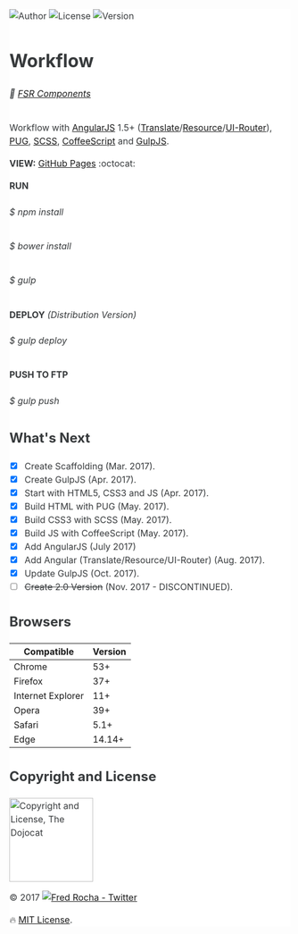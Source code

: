 <main style="font-family: -apple-system,BlinkMacSystemFont,'Segoe UI',Roboto,'Helvetica Neue',Arial,sans-serif;font-size: 1rem;line-height: 1.5;color: #373a3c;background-color: #fff;">

![Author](https://img.shields.io/badge/author-@fredsrocha-1da1f2.svg?style=flat-square "Author")
![License](https://img.shields.io/badge/license-MIT-ff8a65.svg?style=flat-square "License")
![Version](https://img.shields.io/badge/version-1.0.0-blue.svg?style=flat-square "Version")

# Workflow

###### :gift: [FSR Components](https://github.com/fredsrocha/fsr-components "FSR Components")

Workflow with [AngularJS](https://angularjs.org/ "AngularJS website") 1.5+ ([Translate](https://github.com/angular-translate/angular-translate "Angular Translate")/[Resource](https://github.com/angular/bower-angular-resource "Angular Resource")/[UI-Router](https://github.com/angular-ui/ui-router "AngularUI Router")), [PUG](https://github.com/pugjs/pug/ "PUG template engine"), [SCSS](https://github.com/sass/sass/ "SASS Lang"), [CoffeeScript](https://github.com/jashkenas/coffeescript/ "CoffeeScript") and [GulpJS](https://github.com/gulpjs/gulp "The streaming build system").

**VIEW:** [GitHub Pages](https://fredsrocha.github.io/fsr-workflow/) :octocat:

**RUN**

###### _$ npm install_

###### _$ bower install_

###### _$ gulp_

**DEPLOY** _(Distribution Version)_

###### _$ gulp deploy_

**PUSH TO FTP**

###### _$ gulp push_

## What's Next

- [x] Create Scaffolding (Mar. 2017).
- [x] Create GulpJS (Apr. 2017).
- [x] Start with HTML5, CSS3 and JS (Apr. 2017).
- [x] Build HTML with PUG (May. 2017).
- [x] Build CSS3 with SCSS (May. 2017).
- [x] Build JS with CoffeeScript (May. 2017).
- [x] Add AngularJS (July 2017)
- [x] Add Angular (Translate/Resource/UI-Router) (Aug. 2017).
- [x] Update GulpJS (Oct. 2017).
- [ ] ~~Create 2.0 Version~~ (Nov. 2017 - DISCONTINUED).

## Browsers

| Compatible | Version |
| ------ | ----------- |
| Chrome | 53+ |
| Firefox | 37+ |
| Internet Explorer | 11+ |
| Opera | 39+ |
| Safari | 5.1+ |
| Edge | 14.14+ |

## Copyright and License

<img src="https://octodex.github.com/images/dojocat.jpg" alt="Copyright and License, The Dojocat"  width="150" height="150" />

&copy; 2017 [![Fred Rocha - Twitter](https://img.shields.io/twitter/follow/fredsrocha.svg?style=social&label=@fredsrocha)](https://twitter.com/fredsrocha)
  
:fire: [MIT License](https://github.com/fredsrocha/fsr-components/blob/master/LICENSE "License").

</main>

